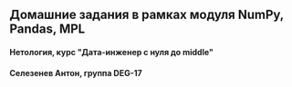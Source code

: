 ## Домашние задания в рамках модуля NumPy, Pandas, MPL
#### Нетология, курс "Дата-инженер с нуля до middle"
#### Селезенев Антон, группа DEG-17

